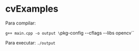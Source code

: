 # cvExamples

Para compilar:

`g++ main.cpp -o output \`pkg-config --cflags --libs opencv\``

Para executar:
`./output`
